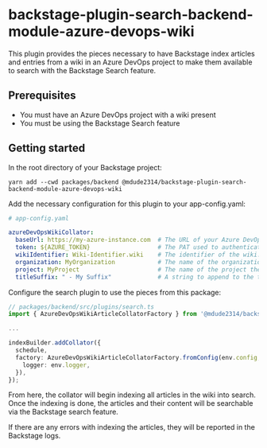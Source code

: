 # backstage-plugin-search-backend-module-azure-devops-wiki

This plugin provides the pieces necessary to have Backstage index articles and entries from a wiki in an Azure DevOps project to make them available to search with the Backstage Search feature.

## Prerequisites

- You must have an Azure DevOps project with a wiki present
- You must be using the Backstage Search feature

## Getting started

In the root directory of your Backstage project:

```console
yarn add --cwd packages/backend @mdude2314/backstage-plugin-search-backend-module-azure-devops-wiki
```

Add the necessary configuration for this plugin to your app-config.yaml:

```yaml
# app-config.yaml

azureDevOpsWikiCollator:
  baseUrl: https://my-azure-instance.com  # The URL of your Azure DevOps instance. Required
  token: ${AZURE_TOKEN}                   # The PAT used to authenticate to the Azure DevOps REST API. Required.
  wikiIdentifier: Wiki-Identifier.wiki    # The identifier of the wiki. This can be found by looking at the URL of the wiki in ADO. It is typically something like '{nameOfWiki}.wiki'. Required.
  organization: MyOrganization            # The name of the organization the wiki is contained in. Required.
  project: MyProject                      # The name of the project the wiki is contained in. Required.
  titleSuffix: " - My Suffix"             # A string to append to the title of articles to make them easier to identify as search results from the wiki. Optional
```

Configure the search plugin to use the pieces from this package:

```typescript
// packages/backend/src/plugins/search.ts
import { AzureDevOpsWikiArticleCollatorFactory } from '@mdude2314/backstage-plugin-search-backend-module-azure-devops-wiki';

...

indexBuilder.addCollator({
  schedule,
  factory: AzureDevOpsWikiArticleCollatorFactory.fromConfig(env.config, {
    logger: env.logger,
  }),
});
```

From here, the collator will begin indexing all articles in the wiki into search. Once the indexing is done, the articles and their content will be searchable via the Backstage search feature.

If there are any errors with indexing the articles, they will be reported in the Backstage logs.